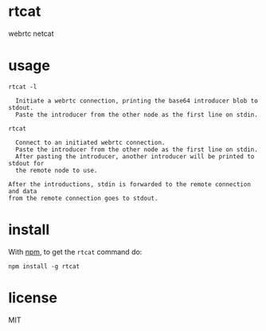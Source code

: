 # rtcat

webrtc netcat

# usage

```
rtcat -l

  Initiate a webrtc connection, printing the base64 introducer blob to stdout.
  Paste the introducer from the other node as the first line on stdin.

rtcat

  Connect to an initiated webrtc connection.
  Paste the introducer from the other node as the first line on stdin.
  After pasting the introducer, another introducer will be printed to stdout for
  the remote node to use.

After the introductions, stdin is forwarded to the remote connection and data
from the remote connection goes to stdout.
```

# install

With [npm](https://npmjs.org), to get the `rtcat` command do:

```
npm install -g rtcat
```

# license

MIT
